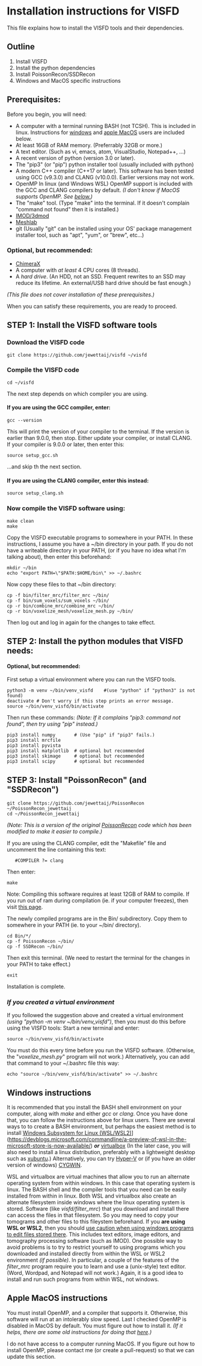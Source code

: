 Installation instructions for VISFD
==========================

This file explains how to install the VISFD tools
and their dependencies.

## Outline

1) Install VISFD
2) Install the python dependencies
3) Install PoissonRecon/SSDRecon
4) Windows and MacOS specific instructions

## Prerequisites:

Before you begin, you will need:

- A computer with a terminal running BASH (not TCSH).
  This is included in linux.
  Instructions for [windows](#Windows-instructions) and
  [apple MacOS](#Apple-MacOS-instructions) users are included below.
- At least 16GB of RAM memory.  (Preferrably 32GB or more.)
- A text editor.  (Such as vi, emacs, atom, VisualStudio, Notepad++, ...)
- A recent version of python (version 3.0 or later).
- The "pip3" (or "pip") python installer tool (usually included with python)
- A modern C++ compiler (C++17 or later).  This software has been tested
  using GCC (v9.3.0) and CLANG (v10.0.0).  Earlier versions may not work.
- OpenMP
  In linux (and Windows WSL) OpenMP support is included with the GCC and
  CLANG compilers by default.  *(I don't know if MacOS supports OpenMP.
  See [below.](#Apple-MacOS-instructions))*
- The "make" tool.
  (Type "make" into the terminal.  If it doesn't complain "command not found"
  then it is installed.)
- [IMOD/3dmod](https://bio3d.colorado.edu/imod/)
- [Meshlab](https://www.meshlab.net)
- git (Usually "git" can be installed using your OS' package management
  installer tool, such as "apt", "yum", or "brew", etc...)


### Optional, but recommended:

- [ChimeraX](https://www.rbvi.ucsf.edu/chimerax/download.html)
- A computer with *at least* 4 CPU cores (8 threads).
- A *hard drive*.  (An HDD, not an SSD.  Frequent rewrites to an SSD
  may reduce its lifetime.  An external/USB hard drive should be fast enough.)

*(This file does not cover installation of these prerequisites.)*

When you can satisfy these requirements, you are ready to proceed.


## STEP 1: Install the VISFD software tools

### Download the VISFD code

```
git clone https://github.com/jewettaij/visfd ~/visfd
```

### Compile the VISFD code

```
cd ~/visfd
```

The next step depends on which compiler you are using.

#### If you are using the GCC compiler, enter:
```
gcc --version
```
This will print the version of your compiler to the terminal.
If the version is earlier than 9.0.0, then stop.
Either update your compiler, or install CLANG.
If your compiler is 9.0.0 or later, then enter this:
```
source setup_gcc.sh
```
...and skip th the next section.

#### If you are using the CLANG compiler, enter this instead:
```
source setup_clang.sh
```

### Now compile the VISFD software using:

```
make clean
make
```

Copy the VISFD executable programs to somewhere in your PATH.
In these instructions, I assume you have a ~/bin directory in your path.
If you do not have a writeable directory in your PATH,
(or if you have no idea what I'm talking about), then enter this beforehand:

```
mkdir ~/bin
echo "export PATH=\"$PATH:$HOME/bin\" >> ~/.bashrc
```

Now copy these files to that ~/bin directory:
```
cp -f bin/filter_mrc/filter_mrc ~/bin/
cp -f bin/sum_voxels/sum_voxels ~/bin/
cp -r bin/combine_mrc/combine_mrc ~/bin/
cp -r bin/voxelize_mesh/voxelize_mesh.py ~/bin/
```

Then log out and log in again for the changes to take effect.



## STEP 2: Install the python modules that VISFD needs:

#### Optional, but recommended:

First setup a virtual environment where you can run the VISFD tools.
```
python3 -m venv ~/bin/venv_visfd    #(use "python" if "python3" is not found)
deactivate # Don't worry if this step prints an error message.
source ~/bin/venv_visfd/bin/activate
```

Then run these commands:
*(Note: If it complains "pip3: command not found",
then try using "pip" instead.)*

```
pip3 install numpy       # (Use "pip" if "pip3" fails.)
pip3 install mrcfile
pip3 install pyvista
pip3 install matplotlib  # optional but recommended
pip3 install skimage     # optional but recommended
pip3 install scipy       # optional but recommended
```


## STEP 3:  Install "PoissonRecon" (and "SSDRecon")

```
git clone https://github.com/jewettaij/PoissonRecon ~/PoissonRecon_jewettaij
cd ~/PoissonRecon_jewettaij
```

*(Note: This is a version of the original
[PoissonRecon](https://github.com/mkazhdan/PoissonRecon)
code which has been modified to make it easier to compile.)*



If you are using the CLANG compiler, edit the "Makefile" file
and uncomment the line containing this text:
```
   #COMPILER ?= clang
```
Then enter:
```
make
```

Note: Compiling this software requires at least 12GB of RAM to compile.
If you run out of ram during compilation (ie. if your computer freezes),
then visit [this page](https://github.com/mkazhdan/PoissonRecon/issues/152).

The newly compiled programs are in the Bin/ subdirectory.
Copy them to somewhere in your PATH (ie. to your ~/bin/ directory).

```
cd Bin/*/
cp -f PoissonRecon ~/bin/
cp -f SSDRecon ~/bin/
```

Then exit this terminal.
(We need to restart the terminal for the changes in your PATH to take effect.)
```
exit
```


Installation is complete.



### *If you created a virtual environment*

If you followed the suggestion above and created a virtual environment
*(using "python -m venv ~/bin/venv_visfd")*, then you must do this
before using the VISFD tools:  Start a new terminal and enter:
```
source ~/bin/venv_visfd/bin/activate
```
You must do this every time before you run the VISFD software.
(Otherwise, the "*voxelize_mesh.py*" program will not work.)
Alternatively, you can add that command to your ~/.bashrc file this way:
```
echo "source ~/bin/venv_visfd/bin/activate" >> ~/.bashrc
```




## Windows instructions

It is recommended that you install the BASH shell environment on your computer,
along with *make* and either *gcc* or *clang*.  Once you have done that,
you can follow the instructions above for linux users.
There are several ways to to create a BASH environment,
but perhaps the easiest method is to install
[Windows Subsystem for Linux (WSL/WSL2)](WSL/WSL2)](https://devblogs.microsoft.com/commandline/a-preview-of-wsl-in-the-microsoft-store-is-now-available/)
***or***
[virtualbox](https://www.virtualbox.org)
(In the later case, you will also need to install a linux distribution,
preferably with a lightweight
desktop such as [xubuntu](https://xubuntu.org).)
Alternatively, you can try 
[Hyper-V](https://www.nakivo.com/blog/run-linux-hyper-v/)
or (if you have an older version of windows)
[CYGWIN](https://www.cygwin.com/).

WSL and virtualbox are virtual machines that allow you to run an
alternate operating system from within windows.
In this case that operating system is linux.  The BASH shell and the
compiler tools that you need can be easily installed from within in linux.
Both WSL and virtualbox also create an alternate filesystem inside windows
where the linux operating system is stored.  Software (like *visfd/filter_mrc*)
that you download and install there can access the files in that filesystem.
So you may need to copy your tomograms and other files to this fileystem
beforehand.  If you **are using WSL or WSL2**, then you should
[use caution when using windows programs to edit files stored there](https://devblogs.microsoft.com/commandline/do-not-change-linux-files-using-windows-apps-and-tools/).
This includes text editors, image editors, and tomography processing software
(such as IMOD).
One possible way to avoid problems is to try to restrict yourself to using
programs which you downloaded and installed directly from within the
WSL or WSL2 environment *(if possible)*.  In particular, a couple of the
features of the *filter_mrc* program require you to learn and use a
(unix-style) text editor.  (Word, Wordpad, and Notepad will not work.)
Again, it is a good idea to install and run such programs from within WSL,
not windows.



## Apple MacOS instructions

You must install OpenMP, and a compiler that supports it.
Otherwise, this software will run at an intolerably slow speed.
Last I checked OpenMP is disabled in MacOS by default.
You must figure out how to install it.
*(If it helps, there are some old instructions for doing that
[here](https://iscinumpy.gitlab.io/post/omp-on-high-sierra/).)*

I do not have access to a computer running MacOS.
If you figure out how to install OpenMP, please contact me
(or create a pull-request) so that we can update this section.
